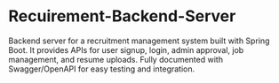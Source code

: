 # Recuirement-Backend-Server
Backend server for a recruitment management system built with Spring Boot. It provides APIs for user signup, login, admin approval, job management, and resume uploads. Fully documented with Swagger/OpenAPI for easy testing and integration.
